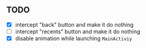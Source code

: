 ## TODO

- [x] intercept "back" button and make it do nothing
- [ ] intercept "recents" button and make it do nothing
- [x] disable animation while launching `MainActiviy`

